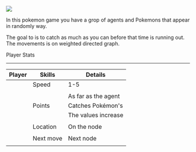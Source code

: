    ![](https://github.com/yakovElkobi/OOP_ex2/blob/master/resources/906edc8b6f1b7089442ce99ca0b5a7a2.jpg)

In this pokemon game you have a grop of agents and Pokemons that appear in randomly way.

The goal to is to catch as much as you can before that time is running out.
The movements is on weighted directed graph.

Player Stats

----------------------------------------------------------
|   **Player**    |    **Skills**  |      **Details**     |
|-----------------|----------------|----------------------|
|                 |      Speed     |      1-5             |
|                 |                |                      |              
|                 |                |  As far as the agent |
|                 |     Points     |  Catches Pokémon's   |
|                 |                |  The values increase | 
|                 |                |                      |
|                 |    Location    |  On the node         |
|                 |                |                      |               
|                 |    Next move   |  Next node           |
|                                  |                      |


<table>
